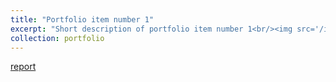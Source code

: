 ```yaml
---
title: "Portfolio item number 1"
excerpt: "Short description of portfolio item number 1<br/><img src='/images/500x300.png'>"
collection: portfolio
---
```


[report](https://julienbastian.github.io/files/Domain%20Adaptation%20from%20a%20PAC-Bayesian%20Random%20Features%20perspective.pdf)
